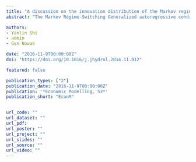 ```yaml
---
title: "A discussion on the innovation distribution of the Markov regime-switching GARCH model"
abstract: "The Markov Regime-Switching Generalized autoregressive conditional heteroskedastic (MRS-GARCH) model is a widely used approach to model the financial volatility with potential structural breaks. The original innovation of the MRS-GARCH model is assumed to follow the Normal distribution, which cannot accommodate fat-tailed properties commonly existing in financial time series. Many existing studies point out that this problem can lead to inconsistent estimates. To overcome it, the Student's t-distribution and General Error Distribution (GED) are the two most popular alternatives. However, a recent study points out that the Student's t-distribution lacks stability. Also, it incorporates the α-stable distribution in the GARCH-type model. The issue of the α-stable distribution is that its second moment does not exist. To solve this problem, the tempered stable distribution, which retains most characteristics of the α-stable distribution and has defined moments, is a natural candidate. In this paper, we conduct a series of simulation studies to demonstrate that MRS-GARCH model with tempered stable distribution consistently outperform that with Student's t-distribution and GED. Our empirical study on the S&P 500 daily return volatility also generates robust results. Therefore, we argue that the tempered stable distribution could be a widely useful tool for modeling the financial volatility in general contexts with a MRS-GARCH-type specification."

authors:
- Yanlin Shi
- admin
- Gen Nowak

date: "2016-11-9T00:00:00Z"
doi: "https://doi.org/10.1016/j.jhydrol.2014.11.012"

featured: false

publication_types: ["2"]
publication_date: "2016-11-9T00:00:00Z"
publication: '*Economic Modelling, 53*'
publication_short: "EconM"


url_code: ""
url_dataset: ""
url_pdf: 
url_poster: ""
url_project: ""
url_slides: ""
url_source: ""
url_video: ""
---
```

